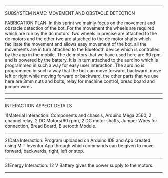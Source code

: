 *** 
SUBSYSTEM NAME: MOVEMENT AND OBSTACLE DETECTION 

FABRICATION PLAN: In this sprint we mainly focus on the movement and obstacle detection of the bot. For the movement the wheels are required which are run by the dc motors. two wheels in precise are attached to the dc motors and the other two are attached to the dc motor shafts which facilitate the movement and allows easy movement of the bot. all the movements are in turn attached to the Bluetooth device which is controlled by the app in the mobile. The dc motors that we have used here are 60 rpm. and is powered by the battery. It is in turn attached to the aurdino which is programmed in such a way for easy user interaction. The aurdino is programmed in such a way that the bot can move forward, backward, move left or right while moving forward or backward. the other parts that we use here are 3mm nuts and bolts, relay for machine control, bread board and jumper wires
***

***
INTERACTION ASPECT DETAILS

1)Material Interaction: Components and chassis, Arduino Mega 2560, 2 channel relay, 2 DC Motors(60 rpm), 2 DC motor shafts, Jumper Wires for connection, Bread Board, Bluetooth Module.
***
2)Data Interaction: Program uploaded on Arduino IDE and App created using MIT Inventor App through which commands can be given to move forward, backwards, right, left or stop.
***
3)Energy Interaction: 12 V Battery gives the power supply to the motors.

***
